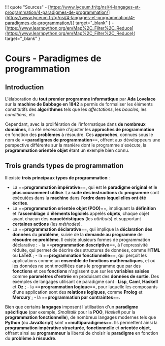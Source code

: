 !!! quote "Sources"
    - [https://www.lyceum.fr/tg/nsi/4-langages-et-programmation/4-paradigmes-de-programmation/](https://www.lyceum.fr/tg/nsi/4-langages-et-programmation/4-paradigmes-de-programmation/){ target="_blank" }
    - [https://www.learnpython.org/en/Map%2C_Filter%2C_Reduce](https://www.learnpython.org/en/Map%2C_Filter%2C_Reduce){ target="_blank" }

# Cours - Paradigmes de programmation

## Introduction

L'élaboration du **tout premier programme informatique** par **Ada Lovelace** sur la **machine de Babbage en 1842** a permis de formaliser les éléments constitutifs des **algorithmes** tels que les *affectations*, les *boucles*, les *conditions*, etc

Cependant, avec la prolifération de l'informatique dans **de nombreux domaines**, il a été nécessaire d'ajuster les **approches de programmation** en fonction des **problèmes** à résoudre. Ces **approches**, connues sous le nom de ==**paradigmes de programmation**==, offrent aux développeurs une perspective différente sur la manière dont le programme s'exécute, la **programmation orientée objet** étant un exemple bien connu.

## Trois grands types de programmation

Il existe **trois principaux types de programmation** :

- La ==**programmation impérative**==, qui est le **paradigme original** et le **plus couramment utilisé**. La **suite des instructions** du **programme** sont exécutées dans la **machine** dans l'**ordre dans lequel elles ont été écrites**. 
- La ==**programmation orientée objet (POO)**==, impliquant la **définition** et l'**assemblage** d'**éléments logiciels** appelés **objets**, chaque objet ayant chacun des **caractéristiques** (les *attributs*) et supportant **certaines actions** (les *méthodes*). 
- La ==**programmation déclarative**==, qui implique la **déclaration des données** du **problème**, suivie de la **demande au programme** de **résoudre ce problème**. Il existe plusieurs formes de programmation déclarative :
        - la ==**programmation descriptive**==, à l'expressivité réduite, qui permet de décrire des structures de données, comme **HTML** ou **LaTeX** ;
        - la ==**programmation fonctionnelle**==, qui perçoit les applications comme un **ensemble de fonctions mathématiques**, et où les données ne sont modifiées dans le programme que par des **fonctions** et ces **fonctions** n'agissent que sur les **variables saisies** comme **paramètres d'entrée** en produisant des **données de sortie**. Des exemples de langages utilisant ce paradigme sont : **Lisp**, **Caml**, **Haskell** et **Oz** ;
        - la ==**programmation logique**==, pour laquelle les composants d'une application sont des **relations logiques**, comme **Prolog** et **Mercury** ;
        - la ==**programmation par contraintes**==.

Bien que certains **langages** imposent l'utilisation d'un **paradigme spécifique** (par exemple, *Smalltalk* pour la **POO**, *Haskell* pour la **programmation fonctionnelle**), de nombreux langages modernes tels que **Python** (ou **JavaScript**) sont ==**multiparadigmes**==. Ils permettent ainsi la **programmation impérative structurée**, **fonctionnelle** et **orientée objet**, offrant ainsi au **programmeur** la liberté de choisir le **paradigme** en fonction du **problème à résoudre**.